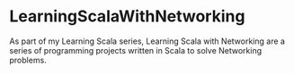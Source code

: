 LearningScalaWithNetworking
===========================

As part of my Learning Scala series, Learning Scala with Networking are a series of programming projects written in Scala to solve Networking problems.
